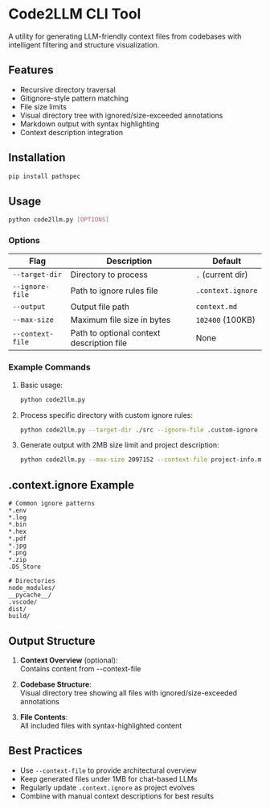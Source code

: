 # Code2LLM CLI Tool

A utility for generating LLM-friendly context files from codebases with intelligent filtering and structure visualization.

## Features

- Recursive directory traversal
- Gitignore-style pattern matching
- File size limits
- Visual directory tree with ignored/size-exceeded annotations
- Markdown output with syntax highlighting
- Context description integration

## Installation

```bash
pip install pathspec
```

## Usage

```bash
python code2llm.py [OPTIONS]
```

### Options

| Flag | Description | Default |
|------|-------------|---------|
| `--target-dir` | Directory to process | `.` (current dir) |
| `--ignore-file` | Path to ignore rules file | `.context.ignore` |
| `--output` | Output file path | `context.md` |
| `--max-size` | Maximum file size in bytes | `102400` (100KB) |
| `--context-file` | Path to optional context description file | None |

### Example Commands

1. Basic usage:
   ```bash
   python code2llm.py
   ```

2. Process specific directory with custom ignore rules:
   ```bash
   python code2llm.py --target-dir ./src --ignore-file .custom-ignore
   ```

3. Generate output with 2MB size limit and project description:
   ```bash
   python code2llm.py --max-size 2097152 --context-file project-info.md
   ```

## .context.ignore Example

```gitignore
# Common ignore patterns
*.env
*.log
*.bin
*.hex
*.pdf
*.jpg
*.png
*.zip
.DS_Store

# Directories
node_modules/
__pycache__/
.vscode/
dist/
build/
```

## Output Structure

1. **Context Overview** (optional):  
   Contains content from --context-file
   
2. **Codebase Structure**:  
   Visual directory tree showing all files with ignored/size-exceeded annotations
   
3. **File Contents**:  
   All included files with syntax-highlighted content

## Best Practices

- Use `--context-file` to provide architectural overview
- Keep generated files under 1MB for chat-based LLMs
- Regularly update `.context.ignore` as project evolves
- Combine with manual context descriptions for best results